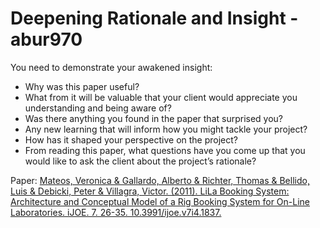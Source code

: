 # Deepening Rationale and Insight - abur970

You need to demonstrate your awakened insight: 

- Why was this paper useful? 
- What from it will be valuable that your client would appreciate you understanding and being aware of? 
- Was there anything you found in the paper that surprised you? 
- Any new learning that will inform how you might tackle your project? 
- How has it shaped your perspective on the project? 
- From reading this paper, what questions have you come up that you would like to ask the client about the project’s rationale?

Paper: [Mateos, Veronica & Gallardo, Alberto & Richter, Thomas & Bellido, Luis & Debicki, Peter & Villagra, Victor. (2011). LiLa Booking System: Architecture and Conceptual Model of a Rig Booking System for On-Line Laboratories. iJOE. 7. 26-35. 10.3991/ijoe.v7i4.1837. ](http://citeseerx.ist.psu.edu/viewdoc/download?doi=10.1.1.1017.7016&rep=rep1&type=pdf)


